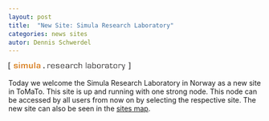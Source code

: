 ```yaml
---
layout: post
title:  "New Site: Simula Research Laboratory"
categories: news sites
autor: Dennis Schwerdel
---
```


<img src="/images/sites/simula.gif" class="img-responsive site"/>

Today we welcome the Simula Research Laboratory in Norway as a new site in
ToMaTo. This site is up and running with one strong node.
This node can be accessed by all users from now on by selecting the respective site.
The new site can also be seen in the [sites map](http://master.tomato-lab.org/map).
